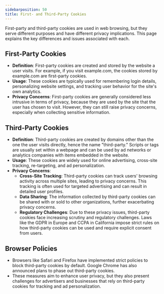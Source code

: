 ```yaml
---
sidebarposition: 50
title: First- and Third-Party Cookies
---
```


First-party and third-party cookies are used in web browsing, but they serve different purposes and have different privacy implications. This page explains the key differences and issues associated with each.

## First-Party Cookies

- **Definition**: First-party cookies are created and stored by the website a user visits. For example, if you visit example.com, the cookies stored by example.com are first-party cookies.
- **Usage**: These cookies are typically used for remembering login details, personalizing website settings, and tracking user behavior for the site's own analytics.
- **Privacy Concerns**: First-party cookies are generally considered less intrusive in terms of privacy, because they are used by the site that the user has chosen to visit. However, they can still raise privacy concerns, especially when collecting sensitive information.

## Third-Party Cookies

- **Definition**: Third-party cookies are created by domains other than the one the user visits directly, hence the name "third-party." Scripts or tags are usually set within a webpage and can be used by ad networks or analytics companies with items embedded in the website.
- **Usage**: These cookies are widely used for online advertising, cross-site tracking, re-targeting, and ad personalization.
- **Privacy Concerns**:
  - **Cross-Site Tracking**: Third-party cookies can track users' browsing activity across multiple sites, leading to privacy concerns. This tracking is often used for targeted advertising and can result in detailed user profiles.
  - **Data Sharing**: The information collected by third-party cookies can be shared with or sold to other organizations, further exacerbating privacy concerns.
  - **Regulatory Challenges**: Due to these privacy issues, third-party cookies face increasing scrutiny and regulatory challenges. Laws like the GDPR in Europe and CCPA in California impose strict rules on how third-party cookies can be used and require explicit consent from users.

## Browser Policies

- Browsers like Safari and Firefox have implemented strict policies to block third-party cookies by default. Google Chrome has also announced plans to phase out third-party cookies.
- These measures aim to enhance user privacy, but they also present challenges for advertisers and businesses that rely on third-party cookies for tracking and ad personalization.
